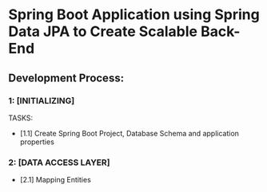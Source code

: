# Spring Boot Application using Spring Data JPA to Create Scalable Back-End

## Development Process:

### 1: [INITIALIZING]
TASKS:
- [1.1] Create Spring Boot Project, Database Schema and application properties

### 2: [DATA ACCESS LAYER]
- [2.1] Mapping Entities
